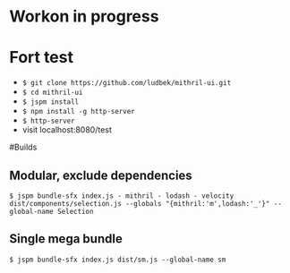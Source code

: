 # Workon in progress

# Fort test
- `$ git clone https://github.com/ludbek/mithril-ui.git`
- `$ cd mithril-ui`
- `$ jspm install`
- `$ npm install -g http-server`
- `$ http-server`
- visit localhost:8080/test

#Builds
## Modular, exclude dependencies
`$ jspm bundle-sfx index.js - mithril - lodash - velocity dist/components/selection.js --globals "{mithril:'m',lodash:'_'}" --global-name Selection`
## Single mega bundle
`$ jspm bundle-sfx index.js dist/sm.js --global-name sm`

